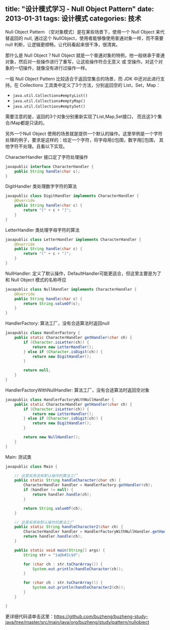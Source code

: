 title: "设计模式学习 - Null Object Pattern"
date: 2013-01-31
tags: 设计模式
categories: 技术
---

Null Object Pattern （空对象模式）是在某些场景下，使用一个 Null Object 来代替返回的 null, 通过这个 NullObject，使用者能够像使用普通对象一样，而不需要 null 判断，让逻辑更顺畅，让代码看起来很干净，很清爽。

那什么是 Null Object？Null Object 就是一个普通对象的特例，他一般继承于普通对象，然后对一些操作进行了重写，让这些操作符合无意义 或 空操作。对这个对象的一切操作，就像没有进行过操作一样。<!--more-->

一般 Null Object Pattern 比较适合于返回空集合的场景，而 JDK 中还对此进行支持。在 Collections 工具类中定义了3个方法，分别返回空的 List，Set，Map：

- <code>java.util.Collections#emptyList()</code>
- <code>java.util.Collections#emptyMap()</code>
- <code>java.util.Collections#emptySet()</code>

需要注意的是，返回的3个对象分别重新实现了List,Map,Set接口， 而且这3个集合/Map都是只读的。

另外一个Null Object 使用的场景就是提供一个默认的操作。这里举例是一个字符处理的例子，要求是这样的：给定一个字符，将字母用()包围，数字用[]包围， 其他字符不处理。且看以下实现。

CharacterHandler 接口定了字符处理操作

``` java
javapublic interface CharacterHandler {
	public String handle(char c);
}
```

DigitHandler 类处理数字字符的算法

``` java
javapublic class DigitHandler implements CharacterHandler {
	@Override
	public String handle(char c) {
		return "[" + c + "]";
	}
}
```

LetterHandler 类处理字母字符的算法

``` java
javapublic class LetterHandler implements CharacterHandler {
	@Override
	public String handle(char c) {
		return "(" + c + ")";
	}
}
```

NullHandler: 定义了默认操作，DefaultHandler可能更适合，但这里主要是为了和 Null Object 模式的名称呼应

``` java
javapublic class NullHandler implements CharacterHandler {
	@Override
	public String handle(char c) {
		return String.valueOf(c);
	}
}
```

HandlerFactory: 算法工厂，没有合适算法时返回null

``` java
javapublic class HandlerFactory { 
	public static CharacterHandler getHandler(char ch) {
		if (Character.isLetter(ch)) {
			return new LetterHandler();
		} else if (Character.isDigit(ch)) {
			return new DigitHandler();
		} 

		return null;
	} 
}
```

HandlerFactoryWithNullHandler: 算法工厂，没有合适算法时返回空对象

``` java
javapublic class HandlerFactoryWithNullHandler { 
	public static CharacterHandler getHandler(char ch) {
		if (Character.isLetter(ch)) {
			return new LetterHandler();
		} else if (Character.isDigit(ch)) {
			return new DigitHandler();
		} 

		return new NullHandler();
	}
}
```

Main: 测试类

``` java
javapublic class Main {

	// 这里采用没有默认操作的算法工厂
	public static String handleCharacter(char ch) {
		CharacterHandler handler = HandlerFactory.getHandler(ch);
		if (handler != null) {
			return handler.handle(ch);
		}

		return String.valueOf(ch);
	}

	// 这里采用有默认操作的算法工厂
	public static String handleCharacter2(char ch) {
		CharacterHandler handler = HandlerFactoryWithNullHandler.getHandler(ch);
		return handler.handle(ch);
	}

	public static void main(String[] args) {
		String str = "1a@b#2c$d";

		for (char ch : str.toCharArray()) {
			System.out.println(handleCharacter(ch));
		}

		for (char ch : str.toCharArray()) {
			System.out.println(handleCharacter2(ch));
		}
	}

}
```

更详细代码请单击这里：https://github.com/buzheng/buzheng-study-java/tree/master/src/main/java/org/buzheng/study/pattern/nullobject